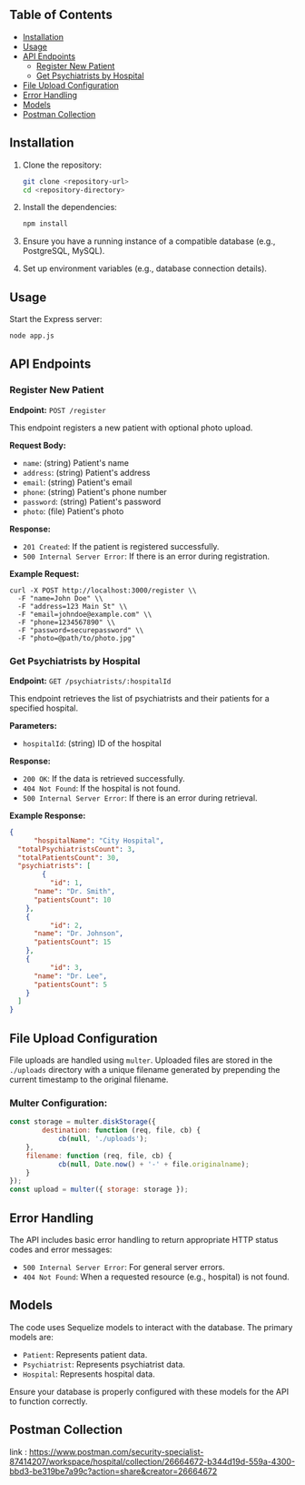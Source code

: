 ## Table of Contents
- [Installation](#installation)
- [Usage](#usage)
- [API Endpoints](#api-endpoints)
  - [Register New Patient](#register-new-patient)
  - [Get Psychiatrists by Hospital](#get-psychiatrists-by-hospital)
- [File Upload Configuration](#file-upload-configuration)
- [Error Handling](#error-handling)
- [Models](#models)
- [Postman Collection](#Postman-collection)

## Installation

1. Clone the repository:
   ```bash
   git clone <repository-url>
   cd <repository-directory>
   ```

2. Install the dependencies:
   ```bash
   npm install
   ```

3. Ensure you have a running instance of a compatible database (e.g., PostgreSQL, MySQL).

4. Set up environment variables (e.g., database connection details).

## Usage

Start the Express server:
```bash
node app.js
```

## API Endpoints

### Register New Patient

**Endpoint:** `POST /register`

This endpoint registers a new patient with optional photo upload.

**Request Body:**
- `name`: (string) Patient's name
- `address`: (string) Patient's address
- `email`: (string) Patient's email
- `phone`: (string) Patient's phone number
- `password`: (string) Patient's password
- `photo`: (file) Patient's photo

**Response:**
- `201 Created`: If the patient is registered successfully.
- `500 Internal Server Error`: If there is an error during registration.

**Example Request:**
```curl
curl -X POST http://localhost:3000/register \\
  -F "name=John Doe" \\
  -F "address=123 Main St" \\
  -F "email=johndoe@example.com" \\
  -F "phone=1234567890" \\
  -F "password=securepassword" \\
  -F "photo=@path/to/photo.jpg"
```

### Get Psychiatrists by Hospital

**Endpoint:** `GET /psychiatrists/:hospitalId`

This endpoint retrieves the list of psychiatrists and their patients for a specified hospital.

**Parameters:**
- `hospitalId`: (string) ID of the hospital

**Response:**
- `200 OK`: If the data is retrieved successfully.
- `404 Not Found`: If the hospital is not found.
- `500 Internal Server Error`: If there is an error during retrieval.

**Example Response:**
```json
{
      "hospitalName": "City Hospital",
  "totalPsychiatristsCount": 3,
  "totalPatientsCount": 30,
  "psychiatrists": [
        {
          "id": 1,
      "name": "Dr. Smith",
      "patientsCount": 10
    },
    {
          "id": 2,
      "name": "Dr. Johnson",
      "patientsCount": 15
    },
    {
          "id": 3,
      "name": "Dr. Lee",
      "patientsCount": 5
    }
  ]
}
```

## File Upload Configuration

File uploads are handled using `multer`. Uploaded files are stored in the `./uploads` directory with a unique filename generated by prepending the current timestamp to the original filename.

### Multer Configuration:
```javascript
const storage = multer.diskStorage({
        destination: function (req, file, cb) {
            cb(null, './uploads');
    },
    filename: function (req, file, cb) {
            cb(null, Date.now() + '-' + file.originalname);
    }
});
const upload = multer({ storage: storage });
```

## Error Handling

The API includes basic error handling to return appropriate HTTP status codes and error messages:
- `500 Internal Server Error`: For general server errors.
- `404 Not Found`: When a requested resource (e.g., hospital) is not found.

## Models

The code uses Sequelize models to interact with the database. The primary models are:
- `Patient`: Represents patient data.
- `Psychiatrist`: Represents psychiatrist data.
- `Hospital`: Represents hospital data.

Ensure your database is properly configured with these models for the API to function correctly.

## Postman Collection
link : https://www.postman.com/security-specialist-87414207/workspace/hospital/collection/26664672-b344d19d-559a-4300-bbd3-be319be7a99c?action=share&creator=26664672


